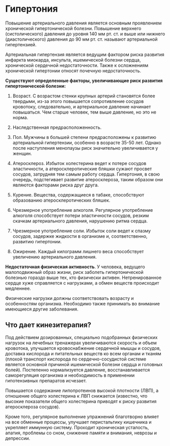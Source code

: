 # Гипертония

Повышение артериального давления является основным проявлением хронической гипертонической болезни. Повышение верхнего (систолического) давления до уровня 140 мм рт. ст. и выше или нижнего (диастолического) давления до 90 мм рт. ст. называют артериальной гипертензией.

Артериальная гипертензия является ведущим фактором риска развития инфаркта миокарда, инсульта, ишемической болезни сердца, хронической сердечной недостаточности. Также к осложнениям хронической гипертонии относят почечную недостаточность.

**Существуют определенные факторы, увеличивающие риск развития гипертонической болезни:**

1. Возраст. С возрастом стенки крупных артерий становятся более твердыми, из-за этого повышается сопротивление сосудов кровотоку, следовательно, и артериальное давление начинает повышаться. Чем старше человек, тем выше давление, но это не норма.

2. Наследственная предрасположенность.

3. Пол. Мужчины в большей степени предрасположены к развитию артериальной гипертензии, особенно в возрасте 35-50 лет. Однако после наступления менопаузы риск значительно увеличивается у женщин.

4. Атеросклероз. Избыток холестерина ведет к потере сосудов эластичности, а атеросклеротические бляшки сужают просвет сосудов, затрудняя тем самым работу сердца. Гипертония, в свою очередь, подстегивает развитие атеросклероза, таким образом они являются факторами риска друг друга.

5. Курение. Вещества, содержащиеся в табаке, способствуют образованию атеросклеротических бляшек.

6. Чрезмерное употребление алкоголя. Регулярное употребление алкоголя способствует потери эластичности сосудов, резким скачкам артериального давления, нарушению ритма сердца.

7. Чрезмерное употребление соли. Избыток соли ведет к спазму сосудов, задержке жидкости в организме и, соответственно, развитию гипертонии.

9. Ожирение. Каждый килограмм лишнего веса способствует увеличению артериального давления.

**Недостаточная физическая активность**. У человека, ведущего малоподвижный образ жизни, риск заболеть гипертонической болезнью гораздо выше тех, кто физически активен. Нетренированное сердце хуже справляется с нагрузками, а обмен веществ происходит медленнее.

Физические нагрузки должны соответствовать возрасту и особенностям организма. Необходимо также принимать во внимание имеющиеся другие заболевания.

## Что дает кинезитерапия?

Под действием дозированных, специально подобранных физических нагрузок на лечебных тренажерах увеличиваются скорость и объем кровотока, улучшается кровоснабжение сердечной мышцы и сосудов, доставка кислорода и питательных веществ ко всем органам и тканям (плохой транспорт кислорода по сердечно-сосудистой системе является основной причиной ишемической болезни сердца и головных болей).  Постепенно нормализуется давление, восстанавливается саморегуляция организма и необходимость в применении гипотензивных препаратов исчезает.

Повышается содержание липопротеинов высокой плотности (ЛВП), а отношение общего холестерина к ЛВП снижается (известно, что высокие показатели общего холестерина приводят к риску развития атеросклероза сосудов).

Кроме того, регулярное выполнение упражнений благотворно влияет на все обменные процессы, улучшает перистальтику кишечника и укрепляет иммунную систему. Проходит хроническая усталость, апатия, проблемы со сном, снижение памяти и внимания, неврозы и депрессии.
